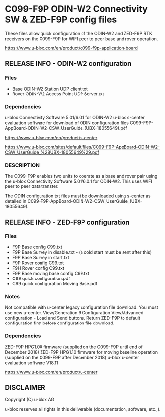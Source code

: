 # C099-F9P ODIN-W2 Connectivity SW & ZED-F9P config files

These files allow quick configuration of the ODIN-W2 and ZED-F9P RTK receivers on the C099-F9P for WIFI peer to peer
base and rover operation. 

https://www.u-blox.com/en/product/c099-f9p-application-board

## RELEASE INFO - ODIN-W2 configuration

### Files
* Base ODIN-W2 Station UDP client.txt
* Rover ODIN-W2 Access Point UDP Server.txt

### Dependencies
u-blox Connectivity Software 5.01/6.0.1 for ODIN-W2
u-blox s-center evaluation software for download of ODIN configuration files
C099-F9P-AppBoard-ODIN-W2-CSW_UserGuide_(UBX-18055649).pdf
			  
https://www.u-blox.com/en/product/s-center

https://www.u-blox.com/sites/default/files/C099-F9P-AppBoard-ODIN-W2-CSW_UserGuide_%28UBX-18055649%29.pdf

### DESCRIPTION
The C099-F9P enables two units to operate as a base and rover pair using the 
u-blox Connectivity Software 5.01/6.0.1 for ODIN-W2. This uses WIFI peer to peer data transfer.

The ODIN configuration txt files must be downloaded using s-center as detailed in
C099-F9P-AppBoard-ODIN-W2-CSW_UserGuide_(UBX-18055649). 

## RELEASE INFO - ZED-F9P configuration

### Files
* F9P Base config C99.txt
* F9P Base Survey in disable.txt - (a cold start must be sent after this)
* F9P Base Survey in start.txt
* F9P Rover config C99.txt
* F9H Rover config C99.txt
* F9P Base moving base config C99.txt
* C99 quick configuration.pdf
* C99 quick configuration Moving Base.pdf
	  
### Notes
Not compatible with u-center legacy configuration file download. 
You must use new u-center, View/Generation 9 Configuration View/Advanced configuration  - Load and Send buttons. 
Return ZED-F9P to default configuration first before configuration file download.
	  
### Dependencies 
ZED-F9P HPG1.00 firmware (supplied on the C099-F9P until end of December 2018)
ZED-F9P HPG1.10 firmware for moving baseline operation (supplied on the C099-F9P after December 2018)
u-blox u-center evaluation software V18.11 

https://www.u-blox.com/en/product/u-center

## DISCLAIMER
Copyright (C) u-blox AG

u-blox reserves all rights in this deliverable (documentation, software, etc.,).
